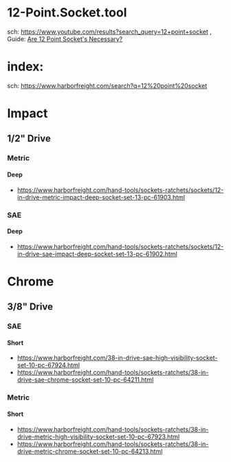 # 12-Point.Socket.tool
sch: https://www.youtube.com/results?search_query=12+point+socket , Guide: [Are 12 Point Socket's Necessary?](https://youtu.be/cDBRIQhAWcI)

# index:
sch: https://www.harborfreight.com/search?q=12%20point%20socket

# Impact
## 1/2" Drive
### Metric
#### Deep
- https://www.harborfreight.com/hand-tools/sockets-ratchets/sockets/12-in-drive-metric-impact-deep-socket-set-13-pc-61903.html
### SAE
#### Deep
- https://www.harborfreight.com/hand-tools/sockets-ratchets/sockets/12-in-drive-sae-impact-deep-socket-set-13-pc-61902.html

# Chrome
## 3/8" Drive
### SAE
#### Short
- https://www.harborfreight.com/38-in-drive-sae-high-visibility-socket-set-10-pc-67924.html
- https://www.harborfreight.com/hand-tools/sockets-ratchets/38-in-drive-sae-chrome-socket-set-10-pc-64211.html

### Metric
#### Short
- https://www.harborfreight.com/hand-tools/sockets-ratchets/38-in-drive-metric-high-visibility-socket-set-10-pc-67923.html
- https://www.harborfreight.com/hand-tools/sockets-ratchets/38-in-drive-metric-chrome-socket-set-10-pc-64213.html
